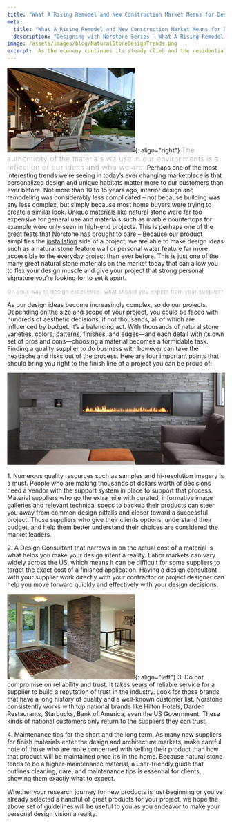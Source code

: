 ```yaml
---
title: "What A Rising Remodel and New Construction Market Means for Design"
meta:
  title: "What A Rising Remodel and New Construction Market Means for Design"
  description: "Designing with Norstone Series - What A Rising Remodel and New Construction Market Means for Design"
image: /assets/images/blog/NaturalStoneDesignTrends.png
excerpt:  As the economy continues its steady climb and the residential markets become less acrimonious to first time home buyers and investors once again, designing a space with a strong personal signature has become the hallmark trend of today’s emerging remodel and new construction market. Creating a space that is uniquely yours means finding materials that set you apart. With this increased demand for higher end materials comes a growing landscape of suppliers and vendors like Norstone that are rising up to meet your needs. This guide will review the essentials to ensure you choose a vendor who cares about your signature design as much as you do.
---
```


![Indoor Outdoor Patio](/assets/images/blog/Indoor-Outdoor-Patio.jpg){: align="right"} <span style="font-size:16px;font-weight:lighter;letter-spacing:1px">The authenticity of the materials we use in our environments is a reflection of our ideas and who we are.</span> Perhaps one of the most interesting trends we’re seeing in today’s ever changing marketplace is that personalized design and unique habitats matter more to our customers than ever before. Not more than 10 to 15 years ago, interior design and remodeling was considerably less complicated – not because building was any less complex, but simply because most home buyers were trying to create a similar look. Unique materials like natural stone were far too expensive for general use and materials such as marble countertops for example were only seen in high-end projects. This is perhaps one of the great feats that Norstone has brought to bare – Because our product simplifies the [installation](/how-to-install-stacked-stone/) side of a project, we are able to make design ideas such as a natural stone feature wall or personal water feature far more accessible to the everyday project than ever before. This is just one of the many great natural stone materials on the market today that can allow you to flex your design muscle and give your project that strong personal signature you’re looking for to set it apart.

<span style="font-size:12px;font-weight:lighter;letter-spacing:1px">On your way to design excellence, what should you expect from your supplier?</span>

As our design ideas become increasingly complex, so do our projects. Depending on the size and scope of your project, you could be faced with hundreds of aesthetic decisions, if not thousands, all of which are influenced by budget. It’s a balancing act. With thousands of natural stone varieties, colors, patterns, finishes, and edges—and each detail with its own set of pros and cons—choosing a material becomes a formidable task. Finding a quality supplier to do business with however can take the headache and risks out of the process. Here are four important points that should bring you right to the finish line of a project you can be proud of:

![Stacked Stone Fireplace](/assets/images/blog/Stacked-Stone-Fireplace.jpg)

1\. Numerous quality resources such as samples and hi-resolution imagery is a must. People who are making thousands of dollars worth of decisions need a vendor with the support system in place to support that process. Material suppliers who go the extra mile with curated, informative image [galleries](/gallery) and relevant technical specs to backup their products can steer you away from common design pitfalls and closer toward a successful project. Those suppliers who give their clients options, understand their budget, and help them better understand their choices are considered the market leaders.

2\. A Design Consultant that narrows in on the actual cost of a material is what helps you make your design intent a reality. Labor markets can vary widely across the US, which means it can be difficult for some suppliers to target the exact cost of a finished application. Having a design consultant with your supplier work directly with your contractor or project designer can help you move forward quickly and effectively with your design decisions.

![Charcoal Natural Stone Foyer](/assets/images/blog/Charcoal-Natural-Stone-Foyer.jpg){: align="left"} 3\. Do not compromise on reliability and trust. It takes years of reliable service for a supplier to build a reputation of trust in the industry. Look for those brands that have a long history of quality and a well-known customer list. Norstone consistently works with top national brands like Hilton Hotels, Darden Restaurants, Starbucks, Bank of America, even the US Government. These kinds of national customers only return to the suppliers they can trust.

4\. Maintenance tips for the short and the long term. As many new suppliers for finish materials enter the design and architecture markets, make careful note of those who are more concerned with selling their product than how that product will be maintained once it’s in the home. Because natural stone tends to be a higher-maintenance material, a user-friendly guide that outlines cleaning, care, and maintenance tips is essential for clients, showing them exactly what to expect.

Whether your research journey for new products is just beginning or you’ve already selected a handful of great products for your project, we hope the above set of guidelines will be useful to you as you endeavor to make your personal design vision a reality.
